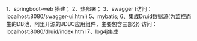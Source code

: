 1、springboot-web 搭建；
2、热部署；
3、swagger
   (访问：localhost:8080/swagger-ui.html)
5、mybatis;
6、集成Druid数据源(为监控而生的DB池，阿里开源的JDBC应用组件，主要包含三部分)
    访问：localhost:8080/druid/index.html
7、log4j集成